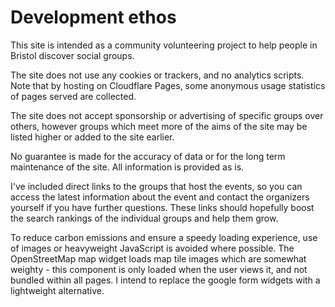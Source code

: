 # Development ethos

This site is intended as a community volunteering project to help people in Bristol discover social groups.

The site does not use any cookies or trackers, and no analytics scripts. Note that by hosting on Cloudflare Pages, some anonymous usage statistics of pages served are collected.

The site does not accept sponsorship or advertising of specific groups over others, however groups which meet more of the aims of the site may be listed higher or added to the site earlier.

No guarantee is made for the accuracy of data or for the long term maintenance of the site. All information is provided as is.

I've included direct links to the groups that host the events, so you can access the latest information about the event and contact the organizers yourself if you have further questions. These links should hopefully boost the search rankings of the individual groups and help them grow.

To reduce carbon emissions and ensure a speedy loading experience, use of images or heavyweight JavaScript is avoided where possible. The OpenStreetMap map widget loads map tile images which are somewhat weighty - this component is only loaded when the user views it, and not bundled within all pages. I intend to replace the google form widgets with a lightweight alternative.
